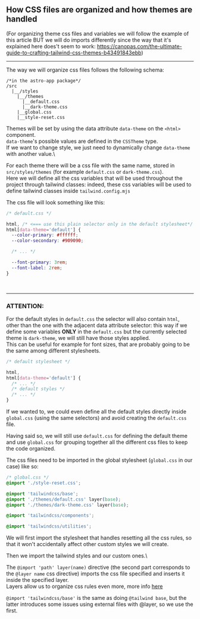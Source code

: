 ## How CSS files are organized and how themes are handled

(For organizing theme css files and variables we will follow the example of this article BUT we will do imports differently since the way that it's explained here does't seem to work: https://canopas.com/the-ultimate-guide-to-crafting-tailwind-css-themes-b43491843ebb)

<hr/>

The way we will organize css files follows the following schema:

```
/*in the astro-app package*/
/src
  |__/styles
    |__/themes
      |__default.css
      |__dark-theme.css
    |__global.css
    |__style-reset.css
```

Themes will be set by using the data attribute `data-theme` on the `<html>` component.\
 `data-theme`'s possible values are defined in the `CSSTheme` type.\
 If we want to change style, we just need to dynamically change `data-theme` with another value.\

For each theme there will be a css file with the same name, stored in `src/styles/themes` (for example `default.css` or `dark-theme.css`).\
 Here we will define all the css variables that will be used throughout the project through tailwind classes: indeed, these css variables will be used to define tailwind classes inside `tailwind.config.mjs`

The css file will look something like this:

```css
/* default.css */

html, /* <=== use this plain selector only in the default stylesheet*/
html[data-theme='default'] {
  --color-primary: #ffffff;
  --color-secondary: #909090;

  /* ... */

  --font-primary: 3rem;
  --font-label: 2rem;
}
```

<br/>
<hr/>

### ATTENTION:

For the default styles in `default.css` the selector will also contain `html`, other than the one with the adjacent data attribute selector: this way if we define some variables **ONLY** in the `default.css` but the currently selected theme is `dark-theme`, we will still have those styles applied.\
This can be useful for example for font sizes, that are probably going to be the same among different stylesheets.

```css
/* default stylesheet */

html,
html[data-theme='default'] {
  /* ... */
  /* default styles */
  /* ... */
}
```

If we wanted to, we could even define all the default styles directly inside `global.css` (using the same selectors) and avoid creating the `default.css` file.

Having said so, we will still use `default.css` for defining the default theme and use `global.css` for grouping together all the different css files to keep the code organized.

The css files need to be imported in the global stylesheet (`global.css` in our case) like so:

```css
/* global.css */
@import './style-reset.css';

@import 'tailwindcss/base';
@import './themes/default.css' layer(base);
@import './themes/dark-theme.css' layer(base);

@import 'tailwindcss/components';

@import 'tailwindcss/utilities';
```

We will first import the stylesheet that handles resetting all the css rules, so that it won't accidentally affect other custom styles we will create.

Then we import the tailwind styles and our custom ones.\

The `@import 'path' layer(name)` directive (the second part corresponds to the `@layer name` css directive) imports the css file specified and inserts it inside the specified layer.\
Layers allow us to organize css rules even more, more info [here](https://developer.mozilla.org/en-US/docs/Web/CSS/@layer)

`@import 'tailwindcss/base'` is the same as doing `@tailwind base`, but the latter introduces some issues using external files with @layer, so we use the first.
